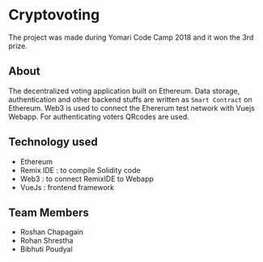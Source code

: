 # Cryptovoting
The project was made during Yomari Code Camp 2018 and it won the 3rd prize.

## About
The decentralized voting application built on Ethereum. Data storage, authentication and other backend stuffs are written as `Smart Contract`
on Ethereum. Web3 is used to connect the Ehererum test network with Vuejs Webapp. For authenticating voters QRcodes are used.

## Technology used
- Ethereum
- Remix IDE : to compile Solidity code
- Web3 : to connect RemixIDE to Webapp
- VueJs : frontend framework

## Team Members
- Roshan Chapagain
- Rohan Shrestha
- Bibhuti Poudyal


